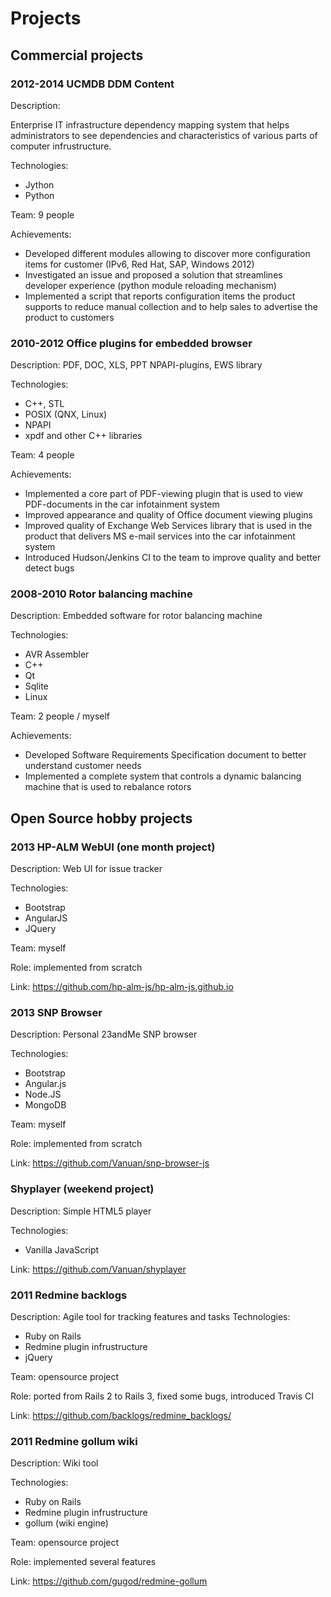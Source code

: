 # Projects

## Commercial projects

### 2012-2014 UCMDB DDM Content

Description:

Enterprise IT infrastructure dependency mapping system that helps administrators to see dependencies and characteristics of various parts of computer infrustructure.

Technologies:

* Jython
* Python

Team: 9 people

Achievements:

* Developed different modules allowing to discover more configuration items for customer (IPv6, Red Hat, SAP, Windows 2012)
* Investigated an issue and proposed a solution that streamlines developer experience (python module reloading mechanism)
* Implemented a script that reports configuration items the product supports to reduce manual collection and to help sales to advertise the product to customers


### 2010-2012 Office plugins for embedded browser

Description: PDF, DOC, XLS, PPT NPAPI-plugins, EWS library

Technologies:

* C++, STL
* POSIX (QNX, Linux)
* NPAPI
* xpdf and other C++ libraries

Team: 4 people

Achievements:

* Implemented a core part of PDF-viewing plugin that is used to view PDF-documents in the car infotainment system
* Improved appearance and quality of Office document viewing plugins
* Improved quality of Exchange Web Services library that is used in the product that delivers MS e-mail services into the car infotainment system
* Introduced Hudson/Jenkins CI to the team to improve quality and better detect bugs


### 2008-2010 Rotor balancing machine

Description: Embedded software for rotor balancing machine

Technologies:

* AVR Assembler
* C++
* Qt
* Sqlite
* Linux

Team: 2 people / myself

Achievements:

* Developed Software Requirements Specification document to better understand customer needs
* Implemented a complete system that controls a dynamic balancing machine that is used to rebalance rotors


## Open Source hobby projects

### 2013 HP-ALM WebUI (one month project)

Description: Web UI for issue tracker

Technologies:

* Bootstrap
* AngularJS
* JQuery

Team: myself

Role: implemented from scratch

Link: https://github.com/hp-alm-js/hp-alm-js.github.io

### 2013 SNP Browser

Description: Personal 23andMe SNP browser

Technologies:

* Bootstrap
* Angular.js
* Node.JS
* MongoDB

Team: myself

Role: implemented from scratch

Link: https://github.com/Vanuan/snp-browser-js

### Shyplayer (weekend project)

Description: Simple HTML5 player

Technologies:

* Vanilla JavaScript

Link: https://github.com/Vanuan/shyplayer

### 2011 Redmine backlogs

Description: Agile tool for tracking features and tasks
Technologies:

* Ruby on Rails
* Redmine plugin infrustructure
* jQuery

Team: opensource project

Role: ported from Rails 2 to Rails 3, fixed some bugs, introduced Travis CI

Link: https://github.com/backlogs/redmine_backlogs/

### 2011 Redmine gollum wiki

Description: Wiki tool

Technologies:

* Ruby on Rails
* Redmine plugin infrustructure
* gollum (wiki engine)

Team: opensource project

Role: implemented several features

Link: https://github.com/gugod/redmine-gollum

